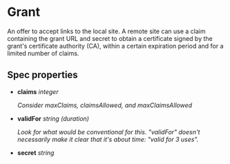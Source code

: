 # Grant

An offer to accept links to the local site.  A remote site
can use a claim containing the grant URL and secret to
obtain a certificate signed by the grant's certificate
authority (CA), within a certain expiration period and for a
limited number of claims.

## Spec properties

- **claims** _integer_

  _Consider maxClaims, claimsAllowed, and maxClaimsAllowed_

- **validFor** _string (duration)_

  _Look for what would be conventional for this._
  _"validFor" doesn't necessarily make it clear that it's_
  _about time: "valid for 3 uses"._

- **secret** _string_
